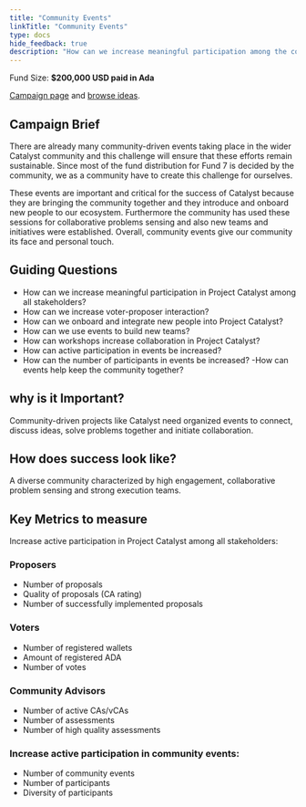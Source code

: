 ```yaml
---
title: "Community Events"
linkTitle: "Community Events"
type: docs
hide_feedback: true
description: "How can we increase meaningful participation among the community in the next 6 months?"
---
```

Fund Size: **$200,000 USD paid in Ada**

[Campaign page](https://cardano.ideascale.com/a/campaign-home/26234) and [browse ideas](https://cardano.ideascale.com/a/ideas/top/campaign-filter/byids/campaigns/26234/stage/unspecified).

## Campaign Brief

There are already many community-driven events taking place in the wider Catalyst community and this challenge will ensure that these efforts remain sustainable. Since most of the fund distribution for Fund 7 is decided by the community, we as a community have to create this challenge for ourselves.

These events are important and critical for the success of Catalyst because they are bringing the community together and they introduce and onboard new people to our ecosystem. Furthermore the community has used these sessions for collaborative problems sensing and also new teams and initiatives were established. Overall, community events give our community its face and personal touch.

## Guiding Questions
- How can we increase meaningful participation in Project Catalyst among all stakeholders?
- How can we increase voter-proposer interaction?
- How can we onboard and integrate new people into Project Catalyst?
- How can we use events to build new teams?
- How can workshops increase collaboration in Project Catalyst?
- How can active participation in events be increased?
- How can the number of participants in events be increased?
-How can events help keep the community together?

## why is it Important?
Community-driven projects like Catalyst need organized events to connect, discuss ideas, solve problems together and initiate collaboration.

## How does success look like?
A diverse community characterized by high engagement, collaborative problem sensing and strong execution teams.

## Key Metrics to measure
Increase active participation in Project Catalyst among all stakeholders:

### Proposers
- Number of proposals
- Quality of proposals (CA rating)
- Number of successfully implemented proposals

### Voters
- Number of registered wallets
- Amount of registered ADA
- Number of votes

### Community Advisors
- Number of active CAs/vCAs
- Number of assessments
- Number of high quality assessments

### Increase active participation in community events:
- Number of community events
- Number of participants
- Diversity of participants

